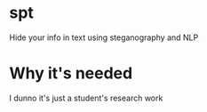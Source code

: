 # spt
Hide your info in text using steganography and NLP

# Why it's needed
I dunno it's just a student's research work
